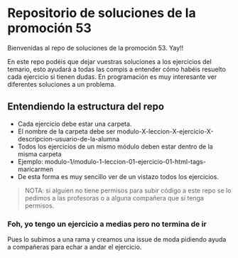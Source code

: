 # Repositorio de soluciones de la promoción 53

Bienvenidas al repo de soluciones de la promoción 53. Yay!!

En este repo podéis que dejar vuestras soluciones a los ejercicios del temario, esto ayudará a todas las compis a entender cómo habéis resuelto cada ejercicio si tienen dudas. En programación es muy interesante ver diferentes soluciones a un problema.

## Entendiendo la estructura del repo

- Cada ejercicio debe estar una carpeta.
- El nombre de la carpeta debe ser modulo-X-leccion-X-ejercicio-X-descripcion-usuario-de-la-alumna
- Todos los ejercicios de un mismo módulo deben estar dentro de la misma carpeta
- Ejemplo: modulo-1/modulo-1-leccion-01-ejercicio-01-html-tags-maricarmen
- De esta forma es muy sencillo ver de un vistazo todos los ejercicios.

> NOTA: si alguien no tiene permisos para subir código a este repo se lo pedimos a las profesoras o a alguna compañera que sí tenga permisos.

### Foh, yo tengo un ejercicio a medias pero no termina de ir

Pues lo subimos a una rama y creamos una issue de moda pidiendo ayuda a compañeras para echar a andar el ejercicio.
